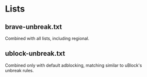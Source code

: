 # Lists

## brave-unbreak.txt

Combined with all lists, including regional.

## ublock-unbreak.txt

Combined only with default adblocking, matching similar to uBlock's unbreak rules.
